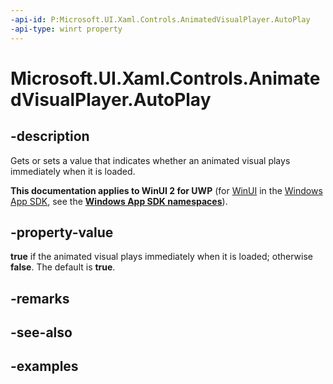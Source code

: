 ```yaml
---
-api-id: P:Microsoft.UI.Xaml.Controls.AnimatedVisualPlayer.AutoPlay
-api-type: winrt property
---
```


<!-- Property syntax.
public bool AutoPlay { get;  set; }
-->

# Microsoft.UI.Xaml.Controls.AnimatedVisualPlayer.AutoPlay

## -description

Gets or sets a value that indicates whether an animated visual plays immediately when it is loaded.

**This documentation applies to WinUI 2 for UWP** (for [WinUI](/windows/apps/winui/winui3/) in the [Windows App SDK](/windows/apps/windows-app-sdk/), see the **[Windows App SDK namespaces](/windows/windows-app-sdk/api/winrt/)**).

## -property-value

**true** if the animated visual plays immediately when it is loaded; otherwise **false**. The default is **true**.

## -remarks

## -see-also

## -examples

